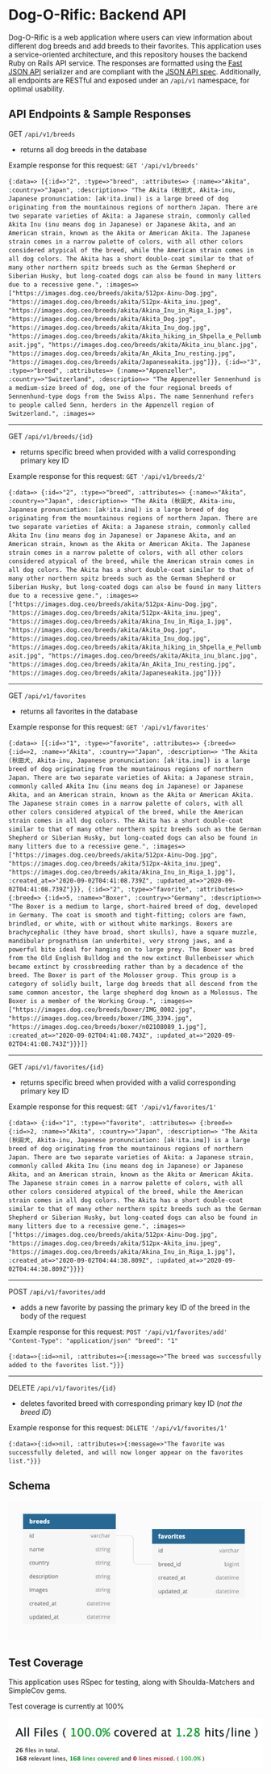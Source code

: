 # Dog-O-Rific: Backend API

Dog-O-Rific is a web application where users can view information about different dog breeds and add breeds to their favorites. This application uses a service-oriented architecture, and this repository houses the backend Ruby on Rails API service. The responses are formatted using the [Fast JSON API](https://github.com/Netflix/fast_jsonapi) serializer and are compliant with the [JSON API spec](https://jsonapi.org/). Additionally, all endpoints are RESTful and exposed under an `/api/v1` namespace, for optimal usability.

## API Endpoints & Sample Responses

GET `/api/v1/breeds`

- returns all dog breeds in the database

Example response for this request:
`GET '/api/v1/breeds'`

`{:data=>
  [{:id=>"2",
    :type=>"breed",
    :attributes=>
     {:name=>"Akita",
      :country=>"Japan",
      :description=>
       "The Akita (秋田犬, Akita-inu, Japanese pronunciation: [akʲita.inɯ]) is a large breed of dog originating from the mountainous regions of northern Japan. There are two separate varieties of Akita: a Japanese strain, commonly called Akita Inu (inu means dog in Japanese) or Japanese Akita, and an American strain, known as the Akita or American Akita. The Japanese strain comes in a narrow palette of colors, with all other colors considered atypical of the breed, while the American strain comes in all dog colors. The Akita has a short double-coat similar to that of many other northern spitz breeds such as the German Shepherd or Siberian Husky, but long-coated dogs can also be found in many litters due to a recessive gene.",
      :images=>
       ["https://images.dog.ceo/breeds/akita/512px-Ainu-Dog.jpg",
        "https://images.dog.ceo/breeds/akita/512px-Akita_inu.jpeg",
        "https://images.dog.ceo/breeds/akita/Akina_Inu_in_Riga_1.jpg",
        "https://images.dog.ceo/breeds/akita/Akita_Dog.jpg",
        "https://images.dog.ceo/breeds/akita/Akita_Inu_dog.jpg",
        "https://images.dog.ceo/breeds/akita/Akita_hiking_in_Shpella_e_Pellumbasit.jpg",
        "https://images.dog.ceo/breeds/akita/Akita_inu_blanc.jpg",
        "https://images.dog.ceo/breeds/akita/An_Akita_Inu_resting.jpg",
        "https://images.dog.ceo/breeds/akita/Japaneseakita.jpg"]}},
   {:id=>"3",
    :type=>"breed",
    :attributes=>
     {:name=>"Appenzeller",
      :country=>"Switzerland",
      :description=>
       "The Appenzeller Sennenhund is a medium-size breed of dog, one of the four regional breeds of Sennenhund-type dogs from the Swiss Alps. The name Sennenhund refers to people called Senn, herders in the Appenzell region of Switzerland.",
      :images=>`

---

GET `/api/v1/breeds/{id}`

- returns specific breed when provided with a valid corresponding primary key ID

Example response for this request:
`GET '/api/v1/breeds/2'`

`{:data=>
  {:id=>"2",
   :type=>"breed",
   :attributes=>
    {:name=>"Akita",
     :country=>"Japan",
     :description=>
      "The Akita (秋田犬, Akita-inu, Japanese pronunciation: [akʲita.inɯ]) is a large breed of dog originating from the mountainous regions of northern Japan. There are two separate varieties of Akita: a Japanese strain, commonly called Akita Inu (inu means dog in Japanese) or Japanese Akita, and an American strain, known as the Akita or American Akita. The Japanese strain comes in a narrow palette of colors, with all other colors considered atypical of the breed, while the American strain comes in all dog colors. The Akita has a short double-coat similar to that of many other northern spitz breeds such as the German Shepherd or Siberian Husky, but long-coated dogs can also be found in many litters due to a recessive gene.",
     :images=>
      ["https://images.dog.ceo/breeds/akita/512px-Ainu-Dog.jpg",
       "https://images.dog.ceo/breeds/akita/512px-Akita_inu.jpeg",
       "https://images.dog.ceo/breeds/akita/Akina_Inu_in_Riga_1.jpg",
       "https://images.dog.ceo/breeds/akita/Akita_Dog.jpg",
       "https://images.dog.ceo/breeds/akita/Akita_Inu_dog.jpg",
       "https://images.dog.ceo/breeds/akita/Akita_hiking_in_Shpella_e_Pellumbasit.jpg",
       "https://images.dog.ceo/breeds/akita/Akita_inu_blanc.jpg",
       "https://images.dog.ceo/breeds/akita/An_Akita_Inu_resting.jpg",
       "https://images.dog.ceo/breeds/akita/Japaneseakita.jpg"]}}}`

---

GET  `/api/v1/favorites`

- returns all favorites in the database

Example response for this request:
`GET '/api/v1/favorites'`

`{:data=>
  [{:id=>"1",
    :type=>"favorite",
    :attributes=>
     {:breed=>
       {:id=>2,
        :name=>"Akita",
        :country=>"Japan",
        :description=>
         "The Akita (秋田犬, Akita-inu, Japanese pronunciation: [akʲita.inɯ]) is a large breed of dog originating from the mountainous regions of northern Japan. There are two separate varieties of Akita: a Japanese strain, commonly called Akita Inu (inu means dog in Japanese) or Japanese Akita, and an American strain, known as the Akita or American Akita. The Japanese strain comes in a narrow palette of colors, with all other colors considered atypical of the breed, while the American strain comes in all dog colors. The Akita has a short double-coat similar to that of many other northern spitz breeds such as the German Shepherd or Siberian Husky, but long-coated dogs can also be found in many litters due to a recessive gene.",
        :images=>
         ["https://images.dog.ceo/breeds/akita/512px-Ainu-Dog.jpg",
          "https://images.dog.ceo/breeds/akita/512px-Akita_inu.jpeg",
          "https://images.dog.ceo/breeds/akita/Akina_Inu_in_Riga_1.jpg"],
        :created_at=>"2020-09-02T04:41:08.739Z",
        :updated_at=>"2020-09-02T04:41:08.739Z"}}},
   {:id=>"2",
    :type=>"favorite",
    :attributes=>
     {:breed=>
       {:id=>5,
        :name=>"Boxer",
        :country=>"Germany",
        :description=>
         "The Boxer is a medium to large, short-haired breed of dog, developed in Germany. The coat is smooth and tight-fitting; colors are fawn, brindled, or white, with or without white markings. Boxers are brachycephalic (they have broad, short skulls), have a square muzzle, mandibular prognathism (an underbite), very strong jaws, and a powerful bite ideal for hanging on to large prey. The Boxer was bred from the Old English Bulldog and the now extinct Bullenbeisser which became extinct by crossbreeding rather than by a decadence of the breed. The Boxer is part of the Molosser group. This group is a category of solidly built, large dog breeds that all descend from the same common ancestor, the large shepherd dog known as a Molossus. The Boxer is a member of the Working Group.",
        :images=>
         ["https://images.dog.ceo/breeds/boxer/IMG_0002.jpg",
          "https://images.dog.ceo/breeds/boxer/IMG_3394.jpg",
          "https://images.dog.ceo/breeds/boxer/n02108089_1.jpg"],
        :created_at=>"2020-09-02T04:41:08.743Z",
        :updated_at=>"2020-09-02T04:41:08.743Z"}}}]}`

---

GET `/api/v1/favorites/{id}`

- returns specific breed when provided with a valid corresponding primary key ID

Example response for this request:
`GET '/api/v1/favorites/1'`

`{:data=>
  {:id=>"1",
   :type=>"favorite",
   :attributes=>
    {:breed=>
      {:id=>2,
       :name=>"Akita",
       :country=>"Japan",
       :description=>
        "The Akita (秋田犬, Akita-inu, Japanese pronunciation: [akʲita.inɯ]) is a large breed of dog originating from the mountainous regions of northern Japan. There are two separate varieties of Akita: a Japanese strain, commonly called Akita Inu (inu means dog in Japanese) or Japanese Akita, and an American strain, known as the Akita or American Akita. The Japanese strain comes in a narrow palette of colors, with all other colors considered atypical of the breed, while the American strain comes in all dog colors. The Akita has a short double-coat similar to that of many other northern spitz breeds such as the German Shepherd or Siberian Husky, but long-coated dogs can also be found in many litters due to a recessive gene.",
       :images=>
        ["https://images.dog.ceo/breeds/akita/512px-Ainu-Dog.jpg",
         "https://images.dog.ceo/breeds/akita/512px-Akita_inu.jpeg",
         "https://images.dog.ceo/breeds/akita/Akina_Inu_in_Riga_1.jpg"],
       :created_at=>"2020-09-02T04:44:38.809Z",
       :updated_at=>"2020-09-02T04:44:38.809Z"}}}}`

---

POST `/api/v1/favorites/add`

- adds a new favorite by passing the primary key ID of the breed in the body of the request

Example response for this request:
`POST '/api/v1/favorites/add'
"Content-Type": "application/json"
"breed": "1"`

`{:data=>{:id=>nil, :attributes=>{:message=>"The breed was successfully added to the favorites list."}}}`

---

DELETE `/api/v1/favorites/{id}`

- deletes favorited breed with corresponding primary key ID (*not the breed ID*)

Example response for this request: `DELETE '/api/v1/favorites/1'`

`{:data=>{:id=>nil, :attributes=>{:message=>"The favorite was successfully deleted, and will now longer appear on the favorites list."}}}`

## Schema

![Schema](/public/schema.png)

## Test Coverage

This application uses RSpec for testing, along with Shoulda-Matchers and SimpleCov gems.

Test coverage is currently at 100%

![SimpleCov](/public/test_coverage.png)
